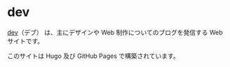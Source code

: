 # dev

[dev](http://dev-creators-blog.github.io)（デブ） は、主にデザインや Web 制作についてのブログを発信する Web サイトです。

このサイトは Hugo 及び GitHub Pages で構築されています。
